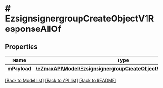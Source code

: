 # # EzsignsignergroupCreateObjectV1ResponseAllOf

## Properties

Name | Type | Description | Notes
------------ | ------------- | ------------- | -------------
**mPayload** | [**\eZmaxAPI\Model\EzsignsignergroupCreateObjectV1ResponseMPayload**](EzsignsignergroupCreateObjectV1ResponseMPayload.md) |  |

[[Back to Model list]](../../README.md#models) [[Back to API list]](../../README.md#endpoints) [[Back to README]](../../README.md)
